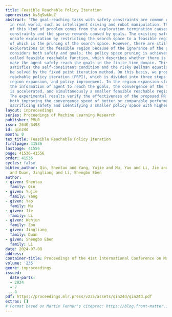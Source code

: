 ```yaml
---
title: Feasible Reachable Policy Iteration
openreview: ks8qSwkkuZ
abstract: 'The goal-reaching tasks with safety constraints are common control problems
  in real world, such as intelligent driving and robot manipulation. The difficulty
  of this kind of problem comes from the exploration termination caused by safety
  constraints and the sparse rewards caused by goals. The existing safe RL avoids
  unsafe exploration by restricting the search space to a feasible region, the essence
  of which is the pruning of the search space. However, there are still many ineffective
  explorations in the feasible region because of the ignorance of the goals. Our approach
  considers both safety and goals; the policy space pruning is achieved by a function
  called feasible reachable function, which describes whether there is a policy to
  make the agent safely reach the goals in the finite time domain. This function naturally
  satisfies the self-consistent condition and the risky Bellman equation, which can
  be solved by the fixed point iteration method. On this basis, we propose feasible
  reachable policy iteration (FRPI), which is divided into three steps: policy evaluation,
  region expansion, and policy improvement. In the region expansion step, by using
  the information of agent to reach the goals, the convergence of the feasible region
  is accelerated, and simultaneously a smaller feasible reachable region is identified.
  The experimental results verify the effectiveness of the proposed FR function in
  both improving the convergence speed of better or comparable performance without
  sacrificing safety and identifying a smaller policy space with higher sample efficiency.'
layout: inproceedings
series: Proceedings of Machine Learning Research
publisher: PMLR
issn: 2640-3498
id: qin24d
month: 0
tex_title: Feasible Reachable Policy Iteration
firstpage: 41536
lastpage: 41556
page: 41536-41556
order: 41536
cycles: false
bibtex_author: Qin, Shentao and Yang, Yujie and Mu, Yao and Li, Jie and Zou, Wenjun
  and Duan, Jingliang and Li, Shengbo Eben
author:
- given: Shentao
  family: Qin
- given: Yujie
  family: Yang
- given: Yao
  family: Mu
- given: Jie
  family: Li
- given: Wenjun
  family: Zou
- given: Jingliang
  family: Duan
- given: Shengbo Eben
  family: Li
date: 2024-07-08
address:
container-title: Proceedings of the 41st International Conference on Machine Learning
volume: '235'
genre: inproceedings
issued:
  date-parts:
  - 2024
  - 7
  - 8
pdf: https://proceedings.mlr.press/v235/assets/qin24d/qin24d.pdf
extras: []
# Format based on Martin Fenner's citeproc: https://blog.front-matter.io/posts/citeproc-yaml-for-bibliographies/
---
```

